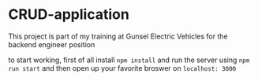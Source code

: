 # CRUD-application
This project is part of my training at Gunsel Electric Vehicles for the backend engineer position

to start working, first of all install `npm install` and run the server using `npm run start` and then open up your favorite broswer on `localhost: 3000`
